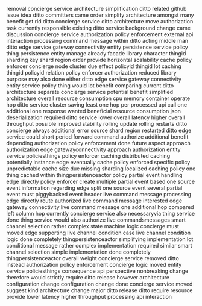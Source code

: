 removal concierge service architecture simplification ditto related github issue idea ditto committers came order simplify architecture amongst many benefit get rid ditto concierge service ditto architecture move authorization task currently responsible existing ditto service background change came discussion concierge service authorization policy enforcement external api interaction processing command message within ditto acting middle man ditto edge service gateway connectivity entity persistence service policy thing persistence entity manage already facade library character thingid sharding key shard region order provide horizontal scalability cache policy enforcer concierge node cluster due effect policyid thingid lot caching thingid policyid relation policy enforcer authorization reduced library purpose may also done either ditto edge service gateway connectivity entity service policy thing would lot benefit comparing current ditto architecture separate concierge service potential benefit simplified architecture overall resource consumption cpu memory container operate hop ditto service cluster saving least one hop per processed api call one additional one response wanted beneficial resource consumption json deserialization required ditto service lower overall latency higher overall throughput possible improved stability rolling update rolling restarts ditto concierge always additional error source shard region restarted ditto edge service could short period forward command authorize additional benefit depending authorization policy enforcement done future aspect approach authorization edge gatewayconnectivity approach authorization entity service policiesthings policy enforcer caching distributed caching potentially instance edge eventually cache policy enforced specific policy unpredictable cache size due missing sharding localized caching policy one thing cached within thingpersistenceactor policy partial event handling edge directly policy enforcer create multiple partial event based one source event information regarding edge split one source event several partial event must piggybacked event header live command message processing edge directly route authorized live command message interested edge gateway connectivity live command message one additional hop compared left column hop currently concierge service also necessaryvia thing service done thing service would also authorize live commandsmessages smart channel selection rather complex state machine logic concierge must moved edge supporting live channel condition case live channel condition logic done completely thingpersistenceactor simplifying implementation lot conditional message rather complex implementation required similar smart channel selection simple implementation done completely thingpersistenceactor overall weight concierge service removed ditto instead authorization policy enforcement concierge logic moved entity service policiesthings consequence api perspective nonbreaking change therefore would strictly require ditto release however architecture configuration change configuration change done concierge service moved suggest kind architecture change major ditto release ditto require resource provide lower latency higher throughput processing api interaction